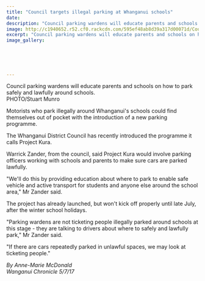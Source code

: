 ```yaml
---
title: "Council targets illegal parking at Whanganui schools"
date: 
description: "Council parking wardens will educate parents and schools on how to park safely and lawfully around schools..."
image: http://c1940652.r52.cf0.rackcdn.com/595ef48ab8d39a317d00071d/Council-targets-illegal-parking-july-2017.jpg
excerpt: "Council parking wardens will educate parents and schools on how to park safely and lawfully around schools."
image_gallery:
    
    
    
    
    
---
```


<p><span>Council parking wardens will educate parents and schools on how to park safely and lawfully around schools. <br />PHOTO/Stuart Munro</span></p>
<p class="element element-paragraph">Motorists who park illegally around Whanganui's schools could find themselves out of pocket with the introduction of a new parking programme.</p>
<p class="element element-paragraph">The Whanganui District Council has recently introduced the programme it calls Project Kura.</p>
<p class="element element-paragraph">Warrick Zander, from the council, said Project Kura would involve parking officers working with schools and parents to make sure cars are parked lawfully.</p>
<p class="element element-paragraph">"We'll do this by providing education about where to park to enable safe vehicle and active transport for students and anyone else around the school area," Mr Zander said.</p>
<p class="element element-paragraph">The project has already launched, but won't kick off properly until late July, after the winter school holidays.</p>
<p class="element element-paragraph">"Parking wardens are not ticketing people illegally parked around schools at this stage - they are talking to drivers about where to safely and lawfully park," Mr Zander said.</p>
<p class="element element-paragraph">"If there are cars repeatedly parked in unlawful spaces, we may look at ticketing people."</p>
<p><em>By Anne-Marie McDonald</em><br /><em>Wanganui Chronicle 5/7/17</em></p>

